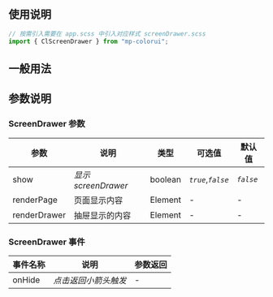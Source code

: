 ## 使用说明

```jsx
// 按需引入需要在 app.scss 中引入对应样式 screenDrawer.scss
import { ClScreenDrawer } from "mp-colorui";
```

## 一般用法

<CodeShow componentName='screenDrawer' />

## 参数说明

### ScreenDrawer 参数

| 参数         | 说明                | 类型    | 可选值             | 默认值    |
| ------------ | ------------------- | ------- | ------------------ | --------- |
| show         | _显示 screenDrawer_ | boolean | _`true`_,_`false`_ | _`false`_ |
| renderPage   | 页面显示内容        | Element | -                  | -         |
| renderDrawer | 抽屉显示的内容      | Element | -                  | -         |

### ScreenDrawer 事件

| 事件名称 | 说明                 | 参数返回 |
| -------- | -------------------- | -------- |
| onHide   | _点击返回小箭头触发_ | -        |

<FloatPhone url="https://yinliangdream.github.io/mp-colorui-h5-demo/#/pages/components/screenDrawer/index" />

